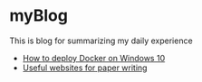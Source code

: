 # myBlog
This is blog for summarizing my daily experience

- [How to deploy Docker on Windows 10](https://github.com/crazysaltfish/myBlog/blob/master/Deploy-docker-on-win10.md) 
- [Useful websites for paper writing]()
